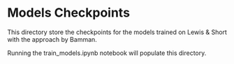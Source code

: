 # Models Checkpoints

This directory store the checkpoints for the models trained on Lewis & Short with the approach by Bamman.

Running the train_models.ipynb notebook will populate this directory.